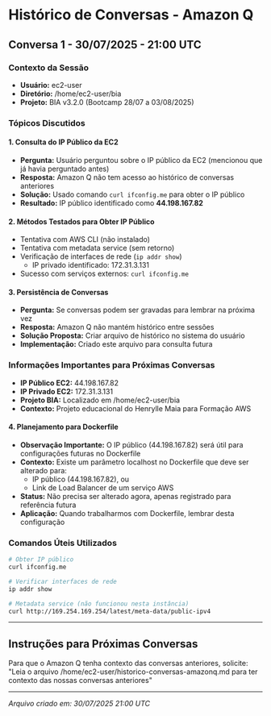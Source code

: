 # Histórico de Conversas - Amazon Q

## Conversa 1 - 30/07/2025 - 21:00 UTC

### Contexto da Sessão
- **Usuário:** ec2-user
- **Diretório:** /home/ec2-user/bia
- **Projeto:** BIA v3.2.0 (Bootcamp 28/07 a 03/08/2025)

### Tópicos Discutidos

#### 1. Consulta do IP Público da EC2
- **Pergunta:** Usuário perguntou sobre o IP público da EC2 (mencionou que já havia perguntado antes)
- **Resposta:** Amazon Q não tem acesso ao histórico de conversas anteriores
- **Solução:** Usado comando `curl ifconfig.me` para obter o IP público
- **Resultado:** IP público identificado como **44.198.167.82**

#### 2. Métodos Testados para Obter IP Público
- Tentativa com AWS CLI (não instalado)
- Tentativa com metadata service (sem retorno)
- Verificação de interfaces de rede (`ip addr show`)
  - IP privado identificado: 172.31.3.131
- Sucesso com serviços externos: `curl ifconfig.me`

#### 3. Persistência de Conversas
- **Pergunta:** Se conversas podem ser gravadas para lembrar na próxima vez
- **Resposta:** Amazon Q não mantém histórico entre sessões
- **Solução Proposta:** Criar arquivo de histórico no sistema do usuário
- **Implementação:** Criado este arquivo para consulta futura

### Informações Importantes para Próximas Conversas
- **IP Público EC2:** 44.198.167.82
- **IP Privado EC2:** 172.31.3.131
- **Projeto BIA:** Localizado em /home/ec2-user/bia
- **Contexto:** Projeto educacional do Henrylle Maia para Formação AWS

#### 4. Planejamento para Dockerfile
- **Observação Importante:** O IP público (44.198.167.82) será útil para configurações futuras no Dockerfile
- **Contexto:** Existe um parâmetro localhost no Dockerfile que deve ser alterado para:
  - IP público (44.198.167.82), ou
  - Link de Load Balancer de um serviço AWS
- **Status:** Não precisa ser alterado agora, apenas registrado para referência futura
- **Aplicação:** Quando trabalharmos com Dockerfile, lembrar desta configuração

### Comandos Úteis Utilizados
```bash
# Obter IP público
curl ifconfig.me

# Verificar interfaces de rede
ip addr show

# Metadata service (não funcionou nesta instância)
curl http://169.254.169.254/latest/meta-data/public-ipv4
```

---

## Instruções para Próximas Conversas
Para que o Amazon Q tenha contexto das conversas anteriores, solicite:
"Leia o arquivo /home/ec2-user/historico-conversas-amazonq.md para ter contexto das nossas conversas anteriores"

---
*Arquivo criado em: 30/07/2025 21:00 UTC*
